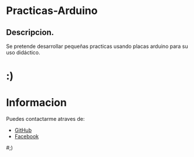 # Practicas-Arduino
## Descripcion.

Se pretende desarrollar pequeñas practicas usando placas arduino para su uso didáctico.

# :)

# Informacion
Puedes contactarme atraves de:

- [GitHub](https://github.com/CarlosEduardo96)
- [Facebook](https://www.facebook.com/carloseduardo.rodriguezcruz.9)

#;)
